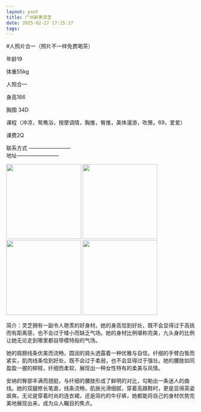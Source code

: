 ```yaml
---
layout: psot
title: 广州新茶灵芝
date: 2025-02-27 17:15:17
tags:
---
```

#人照片合一（照片不一样免费喝茶）

年龄19

体重55kg

人照合一

身高166

胸围 34D

课程（冲凉，鸳鸯浴，按摩调情，胸推，臀推，美体漫游，吹箫。69，爱爱）

课费2Q

联系方式 ————————  
地址————————

<img src="https://junajax.github.io/TestHexo/images/1.png" style="height: 200px;">
<img src="https://junajax.github.io/TestHexo/images/2.png" style="height: 200px;"> 
<img src="https://junajax.github.io/TestHexo/images/3.png" style="height: 200px;">
<img src="https://junajax.github.io/TestHexo/images/4.jpg" style="height: 200px;">

简介：灵芝拥有一副令人艳羡的好身材。她的身高恰到好处，既不会显得过于高挑而有距离感，也不会过于矮小而缺乏气场。她的身材比例堪称完美，九头身的比例让她无论走到哪里都自带模特般的气场。

她的肩膀线条优美而流畅，圆润的肩头透露着一种优雅与自信。纤细的手臂白皙而紧实，肌肉线条恰到好处，既不会过于柔弱，也不会显得过于强壮。她的腰肢如同盈盈一握的柳枝，纤细而柔软，展现出一种女性特有的柔美与风情。

安纳的臀部丰满而翘挺，与纤细的腰肢形成了鲜明的对比，勾勒出一条迷人的曲线。她的双腿修长笔直，线条流畅，肌肤光滑细腻，穿着高跟鞋时，更是显得英姿飒爽。无论是穿着时尚的连衣裙，还是简约的牛仔裤，她都能将自己的身材优势完美地展现出来，成为众人瞩目的焦点。

